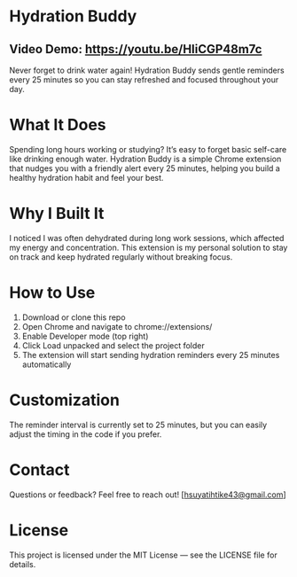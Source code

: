 # Hydration Buddy
## Video Demo: https://youtu.be/HIiCGP48m7c
Never forget to drink water again! Hydration Buddy sends gentle reminders every 25 minutes so you can stay refreshed and focused throughout your day.

# What It Does
Spending long hours working or studying? It’s easy to forget basic self-care like drinking enough water. Hydration Buddy is a simple Chrome extension that nudges you with a friendly alert every 25 minutes, helping you build a healthy hydration habit and feel your best.

# Why I Built It
I noticed I was often dehydrated during long work sessions, which affected my energy and concentration. This extension is my personal solution to stay on track and keep hydrated regularly without breaking focus.

# How to Use
1. Download or clone this repo
2. Open Chrome and navigate to chrome://extensions/
3. Enable Developer mode (top right)
4. Click Load unpacked and select the project folder
5. The extension will start sending hydration reminders every 25 minutes automatically

# Customization
The reminder interval is currently set to 25 minutes, but you can easily adjust the timing in the code if you prefer.

# Contact
Questions or feedback? Feel free to reach out! [hsuyatihtike43@gmail.com]

# License
This project is licensed under the MIT License — see the LICENSE file for details.
